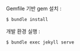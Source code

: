 Gemfile 기반 gem 설치 :

```bash
$ bundle install
```

개발 환경 실행 :

```bash
$ bundle exec jekyll serve
```

